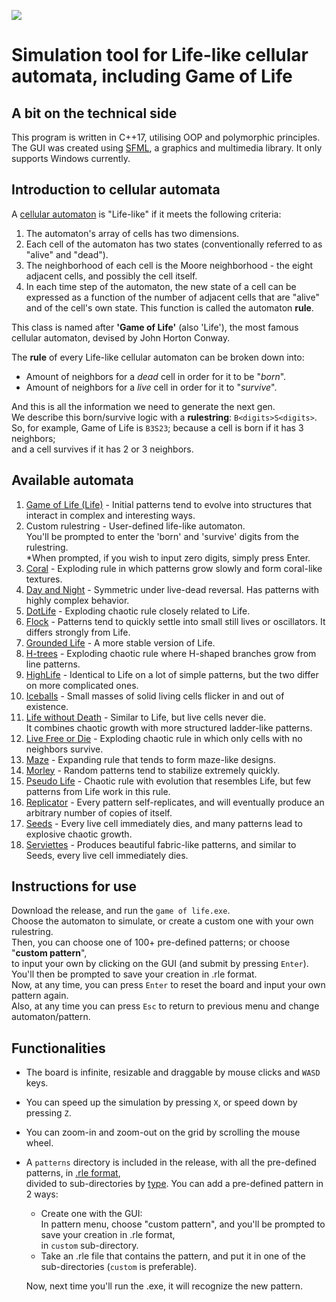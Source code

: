 ![](https://s5.gifyu.com/images/SRvtL.gif)

# Simulation tool for Life-like cellular automata, including Game of Life
## A bit on the technical side
This program is written in C++17, utilising OOP and polymorphic principles.  
The GUI was created using [SFML](https://www.sfml-dev.org), a graphics and multimedia library.
It only supports Windows currently.

## Introduction to cellular automata
A [cellular automaton](https://www.techtarget.com/searchenterprisedesktop/definition/cellular-automaton) is "Life-like" if it meets the following criteria:
1. The automaton's array of cells has two dimensions.
2. Each cell of the automaton has two states (conventionally referred to as "alive" and "dead").
3. The neighborhood of each cell is the Moore neighborhood - the eight adjacent cells, and possibly the cell itself.
4. In each time step of the automaton, the new state of a cell can be expressed as a function of the number of adjacent cells
   that are "alive" and of the cell's own state. This function is called the automaton **rule**.

This class is named after **'Game of Life'** (also 'Life'), the most famous cellular automaton, devised by John Horton Conway.

The **rule** of every Life-like cellular automaton can be broken down into:
- Amount of neighbors for a _dead_ cell in order for it to be "_born_".
- Amount of neighbors for a _live_ cell in order for it to "_survive_".

And this is all the information we need to generate the next gen.  
We describe this born/survive logic with a **rulestring**: `B<digits>S<digits>`.  
So, for example, Game of Life is `B3S23`; because a cell is born if it has 3 neighbors;  
and a cell survives if it has 2 or 3 neighbors.

## Available automata
1. [Game of Life (Life)](https://conwaylife.com/wiki/Conway%27s_Game_of_Life) - Initial patterns tend to evolve into structures that interact in complex and interesting ways.
2. Custom rulestring - User-defined life-like automaton.  
   You'll be prompted to enter the 'born' and 'survive' digits from the rulestring.  
   *When prompted, if you wish to input zero digits, simply press Enter.
3. [Coral](https://conwaylife.com/wiki/OCA:Coral) - Exploding rule in which patterns grow slowly and form coral-like textures.
4. [Day and Night](https://conwaylife.com/wiki/OCA:Day_%26_Night) - Symmetric under live-dead reversal. Has patterns with highly complex behavior.
5. [DotLife](https://conwaylife.com/wiki/OCA:DotLife) - Exploding chaotic rule closely related to Life.
6. [Flock](https://conwaylife.com/wiki/OCA:Flock) - Patterns tend to quickly settle into small still lives or oscillators. It differs strongly from Life.
7. [Grounded Life](https://conwaylife.com/wiki/OCA:Grounded_Life) - A more stable version of Life.
8. [H-trees](https://conwaylife.com/wiki/OCA:H-trees) - Exploding chaotic rule where H-shaped branches grow from line patterns.
9. [HighLife](https://conwaylife.com/wiki/OCA:HighLife) - Identical to Life on a lot of simple patterns, but the two differ on more complicated ones.
10. [Iceballs](https://conwaylife.com/wiki/OCA:Iceballs) - Small masses of solid living cells flicker in and out of existence.
11. [Life without Death](https://conwaylife.com/wiki/OCA:Life_without_death) - Similar to Life, but live cells never die.  
    It combines chaotic growth with more structured ladder-like patterns.
12. [Live Free or Die](https://conwaylife.com/wiki/OCA:Live_Free_or_Die) - Exploding chaotic rule in which only cells with no neighbors survive.
13. [Maze](https://conwaylife.com/wiki/OCA:Maze) - Expanding rule that tends to form maze-like designs.
14. [Morley](https://conwaylife.com/wiki/OCA:Move) - Random patterns tend to stabilize extremely quickly.
15. [Pseudo Life](https://conwaylife.com/wiki/OCA:Pseudo_Life) - Chaotic rule with evolution that resembles Life, but few patterns from Life work in this rule.
16. [Replicator](https://conwaylife.com/wiki/OCA:Replicator) - Every pattern self-replicates, and will eventually produce an arbitrary number of copies of itself.
17. [Seeds](https://conwaylife.com/wiki/OCA:Seeds) - Every live cell immediately dies, and many patterns lead to explosive chaotic growth.
18. [Serviettes](https://conwaylife.com/wiki/OCA:Serviettes) - Produces beautiful fabric-like patterns, and similar to Seeds, every live cell immediately dies.

## Instructions for use
Download the release, and run the `game of life.exe`.  
Choose the automaton to simulate, or create a custom one with your own rulestring.  
Then, you can choose one of 100+ pre-defined patterns; or choose "**custom pattern**",  
to input your own by clicking on the GUI (and submit by pressing `Enter`).  
You'll then be prompted to save your creation in .rle format.  
Now, at any time, you can press `Enter` to reset the board and input your own pattern again.  
Also, at any time you can press `Esc` to return to previous menu and change automaton/pattern.

## Functionalities
- The board is infinite, resizable and draggable by mouse clicks and `WASD` keys.
- You can speed up the simulation by pressing `X`, or speed down by pressing `Z`.
- You can zoom-in and zoom-out on the grid by scrolling the mouse wheel.
- A `patterns` directory is included in the release, with all the pre-defined patterns, in [.rle format](https://conwaylife.com/wiki/Run_Length_Encoded),  
  divided to sub-directories by [type](https://en.wikipedia.org/wiki/Conway%27s_Game_of_Life#Examples_of_patterns). You can add a pre-defined pattern in 2 ways:
  - Create one with the GUI:  
    In pattern menu, choose "custom pattern", and you'll be prompted to save your creation in .rle format,  
  in `custom` sub-directory.
  - Take an .rle file that contains the pattern, and put it in one of the sub-directories (`custom` is preferable).

  Now, next time you'll run the .exe, it will recognize the new pattern.